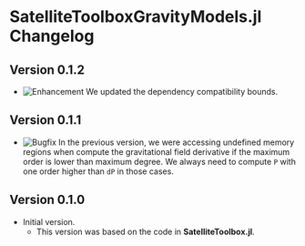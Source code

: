 SatelliteToolboxGravityModels.jl Changelog
==========================================

Version 0.1.2
-------------

- ![Enhancement][badge-enhancement] We updated the dependency compatibility bounds.

Version 0.1.1
-------------

- ![Bugfix][badge-bugfix] In the previous version, we were accessing undefined memory
  regions when compute the gravitational field derivative if the maximum order is lower than
  maximum degree. We always need to compute `P` with one order higher than `dP` in those
  cases.

Version 0.1.0
-------------

- Initial version.
  - This version was based on the code in **SatelliteToolbox.jl**.

[badge-breaking]: https://img.shields.io/badge/BREAKING-red.svg
[badge-deprecation]: https://img.shields.io/badge/Deprecation-orange.svg
[badge-feature]: https://img.shields.io/badge/Feature-green.svg
[badge-enhancement]: https://img.shields.io/badge/Enhancement-blue.svg
[badge-bugfix]: https://img.shields.io/badge/Bugfix-purple.svg
[badge-info]: https://img.shields.io/badge/Info-gray.svg

